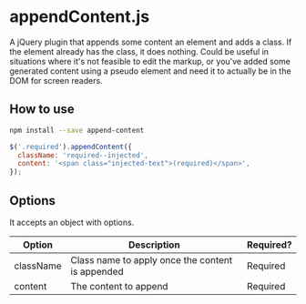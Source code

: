 # appendContent.js

A jQuery plugin that appends some content an element and adds a class. If the element already has the class, it does nothing. Could be useful in situations where it's not feasible to edit the markup, or you've added some generated content using a pseudo element and need it to actually be in the DOM for screen readers.

## How to use

```sh
npm install --save append-content
```

```javascript
$('.required').appendContent({
  className: 'required--injected',
  content: '<span class="injected-text">(required)</span>',
});
```

## Options

It accepts an object with options.

| Option  | Description | Required? |
| ------------- | ------------- | ------------- |
| className | Class name to apply once the content is appended | Required |
| content | The content to append | Required |
